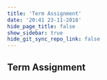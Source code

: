 ```yaml
---
title: 'Term Assignment'
date: '20:41 23-11-2018'
hide_page_title: false
show_sidebar: true
hide_git_sync_repo_link: false
---
```


## Term Assignment
